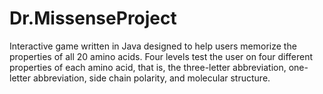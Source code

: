 # Dr.MissenseProject

Interactive game written in Java designed to help users memorize the properties of all 20 amino acids. Four levels test the user on four different properties of each amino acid, that is, the three-letter abbreviation, one-letter abbreviation, side chain polarity, and molecular structure.
